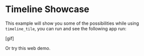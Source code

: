 # Timeline Showcase

This example will show you some of the possibilities while using `timeline_tile`, you can run and see the following app run:

[gif]

Or try this web demo.